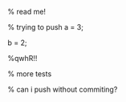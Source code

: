 % read me!

% trying to push
a = 3;

b = 2;

%qwhR!!

% more tests

% can i push without commiting? 